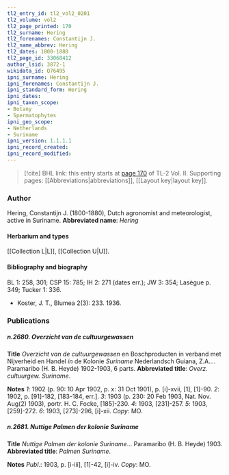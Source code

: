 ```yaml
---
tl2_entry_id: tl2_vol2_0201
tl2_volume: vol2
tl2_page_printed: 170
tl2_surname: Hering
tl2_forenames: Constantijn J.
tl2_name_abbrev: Hering
tl2_dates: 1800-1880
tl2_page_id: 33068412
author_lsid: 3872-1
wikidata_id: Q76495
ipni_surname: Hering
ipni_forenames: Constantijn J.
ipni_standard_form: Hering
ipni_dates: 
ipni_taxon_scope: 
- Botany
- Spermatophytes
ipni_geo_scope: 
- Netherlands
- Suriname
ipni_version: 1.1.1.1
ipni_record_created: 
ipni_record_modified:
---
```



> [!cite] BHL link: this entry starts at [page 170](https://www.biodiversitylibrary.org/page/33068412) of TL-2 Vol. II.
> Supporting pages: [[Abbreviations|abbreviations]], [[Layout key|layout key]].

### Author

Hering, Constantijn J. (1800-1880), Dutch agronomist and meteorologist, active in Suriname. 
**Abbreviated name**: *Hering*

#### Herbarium and types

[[Collection L|L]], [[Collection U|U]].

#### Bibliography and biography

BL 1: 258, 301; CSP 15: 785; IH 2: 271 (dates err.); JW 3: 354; Lasègue p. 349; Tucker 1: 336.
- Koster, J. T., Blumea 2(3): 233. 1936.

### Publications

##### n.2680. Overzicht van de cultuurgewassen

**Title**
*Overzicht van de cultuurgewassen* en Boschproducten in verband met Nijverheid en Handel *in* de Kolonie *Suriname* Nederlandsch Guiana, Z.A.... Paramaribo (H. B. Heyde) 1902-1903, 6 parts.
**Abbreviated title**: *Overz. cultuurgew. Suriname*.

**Notes**
*1*: 1902 (p. 90: 10 Apr 1902, p. x: 31 Oct 1901), p. \[i\]-xvii, \[1\], \[1\]-90.
*2*: 1902, p. \[91\]-182, \[183-184, err.\].
*3*: 1903 (p. 230: 20 Feb 1903, Nat. Nov. Aug(2) 1903), portr. H. C. Focke, \[185\]-230.
*4*: 1903, \[231\]-257.
*5*: 1903, \[259\]-272.
*6*: 1903, \[273\]-296, \[i\]-xii.
*Copy*: MO.

##### n.2681. Nuttige Palmen der kolonie Suriname

**Title**
*Nuttige Palmen der kolonie Suriname*... Paramaribo (H. B. Heyde) 1903.
**Abbreviated title**: *Palmen Suriname*.

**Notes**
*Publ*.: 1903, p. \[i-iii\], \[1\]-42, \[i\]-iv. *Copy*: MO.

